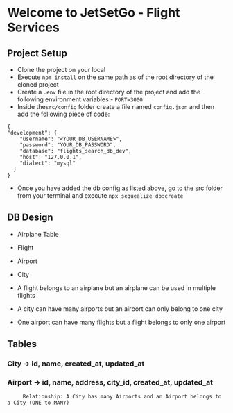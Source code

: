 # Welcome to JetSetGo - Flight Services

## Project Setup
- Clone the project on your local
- Execute `npm install` on the same path as of the root directory of the cloned project
- Create a `.env` file in the root directory of the project and add the following environment variables
          - `PORT=3000`
- Inside the`src/config` folder create a file named `config.json` and then add the following piece of code:

```
{
"development": {
    "username": "<YOUR_DB_USERNAME>",
    "password": "YOUR_DB_PASSWORD",
    "database": "flights_search_db_dev",
    "host": "127.0.0.1",
    "dialect": "mysql"
  }
}
```
- Once you have added the db config as listed above, go to the src folder from your terminal and execute `npx sequealize db:create`

## DB Design
  - Airplane Table
  - Flight
  - Airport
  - City

  - A flight belongs to an airplane but an airplane can be used in multiple flights
  - A city can have many airports but an airport can only belong to one city
  - One airport can have many flights but a flight belongs to only one airport

  ## Tables

  ### City -> id, name, created_at, updated_at
  ### Airport -> id, name, address, city_id, created_at, updated_at
         Relationship: A City has many Airports and an Airport belongs to a City (ONE to MANY)